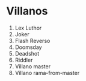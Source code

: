 
# Villanos

1. Lex Luthor
2. Joker
3. Flash Reverso
4. Doomsday
5. Deadshot
6. Riddler
7. Villano master
8. Villano rama-from-master
